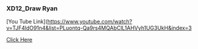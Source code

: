 ### XD12_Draw Ryan

[You Tube Link](https://www.youtube.com/watch?v=TJF4ldO91n4&list=PLuontq-Qa9rs4MQAbClL1AHVyh1UG3UkH&index=3

[Click Here](http://newbie.surge.sh/)